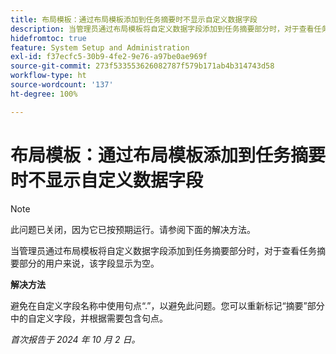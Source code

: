 ```yaml
---
title: 布局模板：通过布局模板添加到任务摘要时不显示自定义数据字段
description: 当管理员通过布局模板将自定义数据字段添加到任务摘要部分时，对于查看任务摘要部分的用户来说，字段显示为空。
hidefromtoc: true
feature: System Setup and Administration
exl-id: f37ecfc5-30b9-4fe2-9e76-a97be0ae969f
source-git-commit: 273f533553626082787f579b171ab4b314743d58
workflow-type: ht
source-wordcount: '137'
ht-degree: 100%

---
```


# 布局模板：通过布局模板添加到任务摘要时不显示自定义数据字段

>[!NOTE]
>
>此问题已关闭，因为它已按预期运行。请参阅下面的解决方法。

当管理员通过布局模板将自定义数据字段添加到任务摘要部分时，对于查看任务摘要部分的用户来说，该字段显示为空。

**解决方法**

避免在自定义字段名称中使用句点“.”，以避免此问题。您可以重新标记“摘要”部分中的自定义字段，并根据需要包含句点。

_首次报告于 2024 年 10 月 2 日。_
